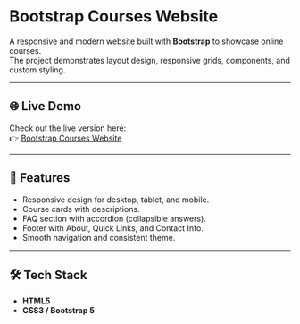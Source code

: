 # Bootstrap Courses Website

A responsive and modern website built with **Bootstrap** to showcase online courses.  
The project demonstrates layout design, responsive grids, components, and custom styling.  

---

## 🌐 Live Demo
Check out the live version here:  
👉 [Bootstrap Courses Website](https://ahmedmohamedezz.github.io/ITI_bootstrapLab_CoursesWebsite/)

---

## 🚀 Features
- Responsive design for desktop, tablet, and mobile.  
- Course cards with descriptions.  
- FAQ section with accordion (collapsible answers).  
- Footer with About, Quick Links, and Contact Info.  
- Smooth navigation and consistent theme.  

---

## 🛠️ Tech Stack
- **HTML5**  
- **CSS3 / Bootstrap 5**  
